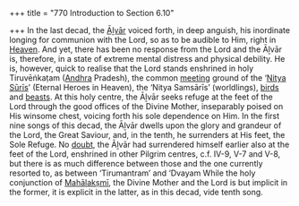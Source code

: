 +++
title = "770 Introduction to Section 6.10"

+++
In the last decad, the [Āḻvār](/definition/aḻvar#vaishnavism "show Āḻvār definitions") voiced forth, in deep anguish, his inordinate longing for communion with the Lord, so as to be audible to Him, right in [Heaven](/definition/heaven#history "show Heaven definitions"). And yet, there has been no response from the Lord and the Āḻvār is, therefore, in a state of extreme mental distress and physical debility. He is, however, quick to realise that the Lord stands enshrined in holy Tiruvēṅkaṭam ([Andhra](/definition/andhra#history "show Andhra definitions") Pradesh), the common [meeting](/definition/meeting#history "show meeting definitions") ground of the ‘[Nitya](/definition/nitya#vaishnavism "show Nitya definitions") [Sūrīs](/definition/suri#history "show Sūrīs definitions")’ (Eternal Heroes in Heaven), the ‘Nitya Samsārīs’ (worldlings), [birds](/definition/bird#history "show birds definitions") and [beasts](/definition/beast#history "show beasts definitions"). At this holy centre, the Āḻvār seeks refuge at the feet of the Lord through the good offices of the Divine Mother, inseparably poised on His winsome chest, voicing forth his sole dependence on Him. In the first nine songs of this decad, the Āḻvār dwells upon the glory and grandeur of the Lord, the Great Saviour, and, in the tenth, he surrenders at His feet, the Sole Refuge. No [doubt](/definition/doubt#history "show doubt definitions"), the Āḻvār had surrendered himself earlier also at the feet of the Lord, enshrined in other Pilgrim centres, c.f. IV-9, V-7 and V-8, but there is as much difference between those and the one currently resorted to, as between ‘Tirumantram’ and ‘Dvayam While the holy conjunction of [Mahālakṣmī](/definition/mahalakshmi#vaishnavism "show Mahālakṣmī definitions"), the Divine Mother and the Lord is but implicit in the former, it is explicit in the latter, as in this decad, vide tenth song.


